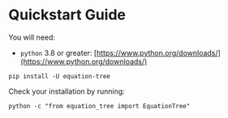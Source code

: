 # Quickstart Guide

You will need:

- `python` 3.8 or greater: [https://www.python.org/downloads/](https://www.python.org/downloads/)


```shell
pip install -U equation-tree
```


Check your installation by running:
```shell
python -c "from equation_tree import EquationTree"
```